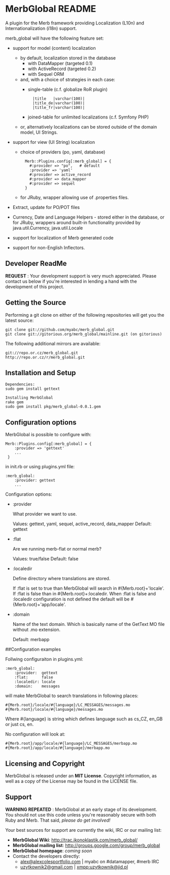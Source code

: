 MerbGlobal README
=================

A plugin for the Merb framework providing Localization (L10n) and 
Internationalization (i18n) support.
 
merb\_global will have the following feature set:

 * support for model (content) localization
    - by default, localization stored in the database
        - with DataMapper   (targeted 0.1)
        - with ActiveRecord (targeted 0.2)
        - with Sequel ORM   
    - and, with a choice of strategies in each case:
        - single-table  (c.f. globalize RoR plugin)
        
                |title   |varchar(100)|
                |title_de|varchar(100)|
                |title_fr|varchar(100)|
                
        - joined-table for unlimited localizations (c.f. Symfony PHP)
    - or, alternatively localizations can be stored outside of the domain 
      model, UI Strings.
        
 * support for view (UI String) localization
    - choice of providers (po, yaml, database)
        
            Merb::Plugins.config[:merb_global] = {
              #:provider => "po",   # default
              :provider => 'yaml'
              #:provider => active_record
              #:provider => data_mapper
              #:provider => sequel
            }
            
    - for JRuby, wrapper allowing use of .properties files.
    
 * Extract, update for PO/POT files
 * Currency, Date and Language Helpers
        - stored either in the database, or for JRuby, wrappers around
        built-in functionality provided by java.util.Currency, java.util.Locale
        
 * support for localization of Merb generated code
 * support for non-English Inflectors.

Developer ReadMe
----------------

**REQUEST** : Your development support is very much appreciated. Please 
contact us below if you're interested in lending a hand with the development 
of this project.

Getting the Source
------------------

Performing a git clone on either of the following repositories will get you 
the latest source:

    git clone git://github.com/myabc/merb_global.git
    git clone git://gitorious.org/merb_global/mainline.git (on gitorious)

The following additional mirrors are available:

    git://repo.or.cz/merb_global.git
    http://repo.or.cz/r/merb_global.git

Installation and Setup
----------------------

	Dependencies:
	sudo gem install gettext
	
	Installing MerbGlobal
    rake gem
    sudo gem install pkg/merb_global-0.0.1.gem

Configuration options
---------------------

MerbGlobal is possible to configure with:

    Merb::Plugins.config[:merb_global] = {
        :provider => 'gettext'
        ...
     }

in init.rb or using plugins.yml file:

    :merb_global:
        :provider: gettext
        ...

Configuration options:
 
 * :provider
   
   What provider we want to use.

   Values: gettext, yaml, sequel, active\_record, data\_mapper
   Default: gettext

 * :flat

   Are we running merb-flat or normal merb?

   Values: true/false
   Default: false

 * :localedir

   Define directory where translations are stored.

   If :flat is set to true than MerbGlobal will search in #{Merb.root}+'locale'. If :flat is false than in #{Merb.root}+:localedir. When :flat is false and :localedir configuration is not defined the default will be #{Merb.root}+'app/locale'.

 * :domain
   
   Name of the text domain. Which is basically name of the GetText MO file without .mo extension.

   Default: merbapp

##Configuration examples

Follwing configuraiton in plugins.yml:

    :merb_global:
        :provider:  gettext
        :flat:      false
        :localedir: locale
        :domain:    messages

will make MerbGlobal to search translations in following places:

    #{Merb.root}/locale/#{language}/LC_MESSAGES/messages.mo
    #{Merb.root}/locale/#{language}/messages.mo

Where #{language} is string which defines language such as cs\_CZ, en\_GB or just cs, en.

No configuration will look at:

    #{Merb.root}/app/locale/#{language}/LC_MESSAGES/merbapp.mo
    #{Merb.root}/app/locale/#{language}/merbapp.mo

Licensing and Copyright
-----------------------

MerbGlobal is released under an **MIT License**. Copyright information, as 
well as a copy of the License may be found in the LICENSE file.

Support
-------

**WARNING REPEATED** : MerbGlobal at an early stage of its development. 
You should not use this code unless you're reasonably secure with both Ruby 
and Merb. That said, _please do get involved!_

Your best sources for support are currently the wiki, IRC or our mailing
list:

 * **MerbGlobal Wiki**:         <http://trac.ikonoklastik.com/merb_global/>
 * **MerbGlobal mailing list**: <http://groups.google.com/group/merb_global>
 * **MerbGlobal homepage**: _coming soon_
 * Contact the developers directly:
    - <alex@alexcolesportfolio.com> | myabc on #datamapper, #merb IRC
    - <uzytkownik2@gmail.com> | <xmpp:uzytkownik@jid.pl>
